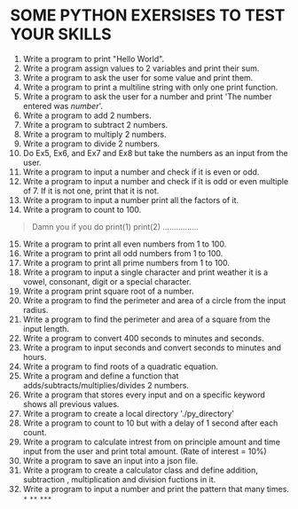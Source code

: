 # SOME PYTHON EXERSISES TO TEST YOUR SKILLS

1. Write a program to print "Hello World".
2. Write a program assign values to 2 variables and print their sum.
3. Write a program to ask the user for some value and print them.
4. Write a program to print a multiline string with only one print function.
5. Write a program to ask the user for a number and print 'The number entered was _number_'. 
6. Write a program to add 2 numbers.
7. Write a program to subtract 2 numbers.
8. Write a program to multiply 2 numbers.
9. Write a program to divide 2 numbers.
10. Do Ex5, Ex6, and Ex7 and Ex8 but take the numbers as an input from the user.
11. Write a program to input a number and check if it is even or odd.
12. Write a program to input a number and check if it is odd or even multiple of 7. If it is not one, print that it is not.
13. Write a program to input a number print all the factors of it.
14. Write a program to count to 100.
> Damn you if you do print(1) print(2) ................
15. Write a program to print all even numbers from 1 to 100.
16. Write a program to print all odd numbers from 1 to 100.
17. Write a program to print all prime numbers from 1 to 100.
18. Write a program to input a single character and print weather it is a vowel, consonant, digit or a special character.
19. Write a program print square root of a number.
20. Write a program to find the perimeter and area of a circle from the input radius.
21. Write a program to find the perimeter and area of a square from the input length.
22. Write a program to convert 400 seconds to minutes and seconds.
23. Write a program to input seconds and convert seconds to minutes and hours.
24. Write a program to find roots of a quadratic equation.
25. Write a program and define a function that adds/subtracts/multiplies/divides 2 numbers.
26. Write a program that stores every input and on a specific keyword shows all previous values.
27. Write a program to create a local directory './py_directory'
28. Write a program to count to 10 but with a delay of 1 second after each count.
29. Write a program to calculate intrest from on principle amount and time input from the user and print total amount. (Rate of interest = 10%)
30. Write a program to save an input into a json file.
31. Write a program to create a calculator class and define addition, subtraction , multiplication and division fuctions in it.
32. Write a program to input a number and print the pattern that many times. 
 `*`
 `**`
 `***`